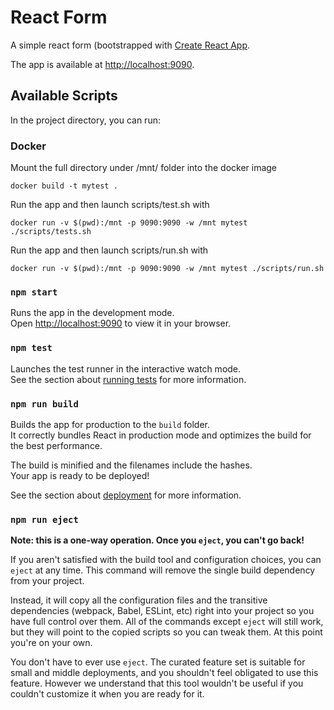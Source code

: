 # React Form

A simple react form (bootstrapped with [Create React App](https://github.com/facebook/create-react-app).

The app is available at [http://localhost:9090](http://localhost:9090).

## Available Scripts

In the project directory, you can run:

### Docker

Mount the full directory under /mnt/ folder into the docker image

`docker build -t mytest .`

Run the app and then launch scripts/test.sh with

`docker run -v $(pwd):/mnt -p 9090:9090 -w /mnt mytest ./scripts/tests.sh`

Run the app and then launch scripts/run.sh with

`docker run -v $(pwd):/mnt -p 9090:9090 -w /mnt mytest ./scripts/run.sh`

### `npm start`

Runs the app in the development mode.\
Open [http://localhost:9090](http://localhost:9090) to view it in your browser.

### `npm test`

Launches the test runner in the interactive watch mode.\
See the section about [running tests](https://facebook.github.io/create-react-app/docs/running-tests) for more information.

### `npm run build`

Builds the app for production to the `build` folder.\
It correctly bundles React in production mode and optimizes the build for the best performance.

The build is minified and the filenames include the hashes.\
Your app is ready to be deployed!

See the section about [deployment](https://facebook.github.io/create-react-app/docs/deployment) for more information.

### `npm run eject`

**Note: this is a one-way operation. Once you `eject`, you can't go back!**

If you aren't satisfied with the build tool and configuration choices, you can `eject` at any time. This command will remove the single build dependency from your project.

Instead, it will copy all the configuration files and the transitive dependencies (webpack, Babel, ESLint, etc) right into your project so you have full control over them. All of the commands except `eject` will still work, but they will point to the copied scripts so you can tweak them. At this point you're on your own.

You don't have to ever use `eject`. The curated feature set is suitable for small and middle deployments, and you shouldn't feel obligated to use this feature. However we understand that this tool wouldn't be useful if you couldn't customize it when you are ready for it.
